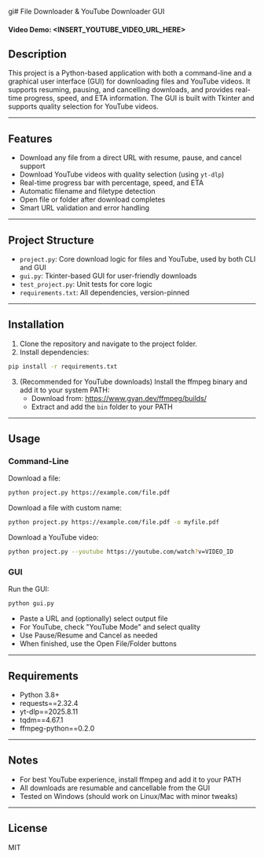 gi# File Downloader & YouTube Downloader GUI

#### Video Demo: <INSERT_YOUTUBE_VIDEO_URL_HERE>

## Description

This project is a Python-based application with both a command-line and a graphical user interface (GUI) for downloading files and YouTube videos. It supports resuming, pausing, and cancelling downloads, and provides real-time progress, speed, and ETA information. The GUI is built with Tkinter and supports quality selection for YouTube videos.

---

## Features
- Download any file from a direct URL with resume, pause, and cancel support
- Download YouTube videos with quality selection (using `yt-dlp`)
- Real-time progress bar with percentage, speed, and ETA
- Automatic filename and filetype detection
- Open file or folder after download completes
- Smart URL validation and error handling

---

## Project Structure

- `project.py`: Core download logic for files and YouTube, used by both CLI and GUI
- `gui.py`: Tkinter-based GUI for user-friendly downloads
- `test_project.py`: Unit tests for core logic
- `requirements.txt`: All dependencies, version-pinned

---

## Installation

1. Clone the repository and navigate to the project folder.
2. Install dependencies:

```bash
pip install -r requirements.txt
```

3. (Recommended for YouTube downloads) Install the ffmpeg binary and add it to your system PATH:
   - Download from: https://www.gyan.dev/ffmpeg/builds/
   - Extract and add the `bin` folder to your PATH

---

## Usage

### Command-Line

Download a file:
```bash
python project.py https://example.com/file.pdf
```

Download a file with custom name:
```bash
python project.py https://example.com/file.pdf -o myfile.pdf
```

Download a YouTube video:
```bash
python project.py --youtube https://youtube.com/watch?v=VIDEO_ID
```

### GUI

Run the GUI:
```bash
python gui.py
```

- Paste a URL and (optionally) select output file
- For YouTube, check "YouTube Mode" and select quality
- Use Pause/Resume and Cancel as needed
- When finished, use the Open File/Folder buttons

---

## Requirements

- Python 3.8+
- requests==2.32.4
- yt-dlp==2025.8.11
- tqdm==4.67.1
- ffmpeg-python==0.2.0

---

## Notes
- For best YouTube experience, install ffmpeg and add it to your PATH
- All downloads are resumable and cancellable from the GUI
- Tested on Windows (should work on Linux/Mac with minor tweaks)

---

## License
MIT